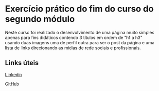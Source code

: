 # Exercício prático do fim do curso do segundo módulo
 
Neste curso foi realizado o desenvolvimento de uma página muito simples apenas para fins didáticos  contendo 3 títulos em ordem de "h1 a h3" usando duas imagens uma de perfil outra para ser o post da página e uma lista de links direcionando as mídias de rede sociais e profissionais.
 
## Links úteis
 
[Linkedin](https://www.linkedin.com/in/joel-timoteo/)
 
[GitHub]()
 
 
 
